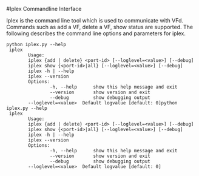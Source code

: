 #Iplex Commandline Interface

Iplex is the command line tool which is used to communicate with VFd.
Commands such as add a VF, delete a VF, show status are supported.
The following describes the command line options and parameters for iplex.

```
python iplex.py --help
 iplex
        Usage:
        iplex {add | delete} <port-id> [--loglevel=<value>] [--debug]
        iplex show {<port-id>|all} [--loglevel=<value>] [--debug]
        iplex -h | --help
        iplex --version
        Options:
                -h, --help      show this help message and exit
                --version       show version and exit
                --debug         show debugging output
        --loglevel=<value>  Default logvalue [default: 0]python iplex.py --help
 iplex
        Usage:
        iplex {add | delete} <port-id> [--loglevel=<value>] [--debug]
        iplex show {<port-id>|all} [--loglevel=<value>] [--debug]
        iplex -h | --help
        iplex --version
        Options:
                -h, --help      show this help message and exit
                --version       show version and exit
                --debug         show debugging output
        --loglevel=<value>  Default logvalue [default: 0]
```
